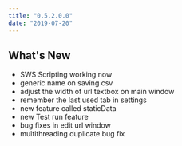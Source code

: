 ```yaml
---
title: "0.5.2.0.0"
date: "2019-07-20"
---
```


## What's New

- SWS Scripting working now
- generic name on saving csv
- adjust the width of url textbox on main window
- remember the last used tab in settings
- new feature called staticData
- new Test run feature
- bug fixes in edit url window
- multithreading duplicate bug fix